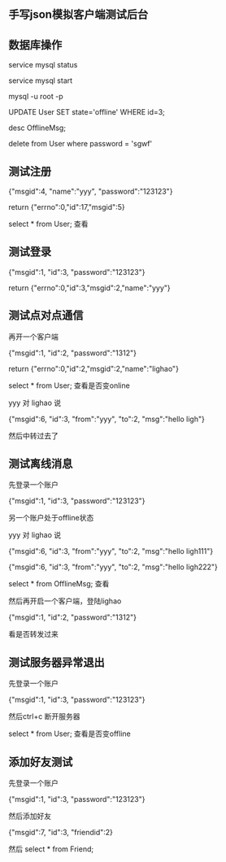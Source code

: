 ## 手写json模拟客户端测试后台

## 数据库操作

service mysql status

service mysql start

mysql -u root -p

UPDATE User SET state='offline' WHERE id=3;

desc OfflineMsg;

delete from User where password = 'sgwf'



## 测试注册

{"msgid":4, "name":"yyy", "password":"123123"}

return {"errno":0,"id":17,"msgid":5}

select * from User; 查看

## 测试登录

{"msgid":1, "id":3, "password":"123123"}

return {"errno":0,"id":3,"msgid":2,"name":"yyy"}

## 测试点对点通信

再开一个客户端

{"msgid":1, "id":2, "password":"1312"}

return {"errno":0,"id":2,"msgid":2,"name":"lighao"}

select * from User; 查看是否变online

yyy 对 lighao 说

{"msgid":6, "id":3, "from":"yyy", "to":2, "msg":"hello ligh"}

然后中转过去了

## 测试离线消息

先登录一个账户

{"msgid":1, "id":3, "password":"123123"}

另一个账户处于offline状态

yyy 对 lighao 说

{"msgid":6, "id":3, "from":"yyy", "to":2, "msg":"hello ligh111"}

{"msgid":6, "id":3, "from":"yyy", "to":2, "msg":"hello ligh222"}

select * from OfflineMsg; 查看

然后再开启一个客户端，登陆lighao

{"msgid":1, "id":2, "password":"1312"}

看是否转发过来

## 测试服务器异常退出

先登录一个账户

{"msgid":1, "id":3, "password":"123123"}

然后ctrl+c 断开服务器

select * from User; 查看是否变offline

## 添加好友测试

先登录一个账户

{"msgid":1, "id":3, "password":"123123"}

然后添加好友

{"msgid":7, "id":3, "friendid":2}

然后 select * from Friend;